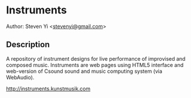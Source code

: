 # Instruments

Author: Steven Yi \<stevenyi@gmail.com\>

## Description

A repository of instrument designs for live performance of improvised and composed music. Instruments are web pages using HTML5 interface and web-version of Csound sound and music computing system (via WebAudio).  

http://instruments.kunstmusik.com
